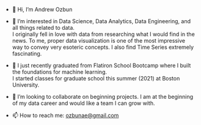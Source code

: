 - 👋 Hi, I’m Andrew Ozbun

- 👀 I’m interested in Data Science, Data Analytics, Data Engineering, and all things related to data.  
I originally fell in love with data from researching what I would find in the news.  To me, proper data visualization
is one of the most impressive way to convey very esoteric concepts.  I also find Time Series extremely fascinating.

- 🌱 I just recently graduated from Flatiron School Bootcamp where I built the foundations for machine learning.  
I started classes for graduate school this summer (2021) at Boston University.

- 💞️ I’m looking to collaborate on beginning projects.  I am at the beginning of my data career and would like a team
I can grow with.

- 📫 How to reach me:
ozbunae@gmail.com

<!---
ozbunae/ozbunae is a ✨ special ✨ repository because its `README.md` (this file) appears on your GitHub profile.
You can click the Preview link to take a look at your changes.
--->
